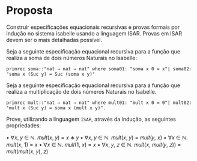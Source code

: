 # Proposta

Construir especificações equacionais recursivas e provas formais por indução no sistema isabelle usando a linguagem ISAR.
Provas em ISAR devem ser o mais detalhadas possível.

Seja a seguinte especificação equacional recursiva para a função que realiza a soma de dois números Naturais no Isabelle: 

```Isabelle
primrec soma::"nat ⇒ nat ⇒ nat" where soma01: "soma x 0 = x"| soma02: "soma x (Suc y) = Suc (soma x y)"
```

Seja a seguinte especificação equacional recursiva para a função que realiza a multiplicação de dois números Naturais no Isabelle. 

```Isabele
primrec mult::"nat ⇒ nat ⇒ nat" where mult01: "mult x 0 = 0"| mult02: "mult x (Suc y) = soma x (mult x y)".
```

Prove, utilizando a linguagem `ISAR`, através da indução, as seguintes propriedades: 

• ∀𝑥, 𝑦 ∈ ℕ. 𝑚𝑢𝑙𝑡(𝑥, 𝑦) = 𝑥 ∗ 𝑦 
• ∀𝑥, 𝑦 ∈ ℕ. 𝑚𝑢𝑙𝑡(𝑥, 𝑦) = 𝑚𝑢𝑙𝑡(𝑦, 𝑥) 
• ∀𝑥 ∈ ℕ. 𝑚𝑢𝑙𝑡(𝑥, 1) = 𝑥 
• ∀𝑥 ∈ ℕ. 𝑚𝑢𝑙𝑡(1, 𝑥) = 𝑥 
• ∀𝑥, 𝑦, 𝑧 ∈ ℕ. 𝑚𝑢𝑙𝑡(𝑥, 𝑚𝑢𝑙𝑡(𝑦, 𝑧)) = 𝑚𝑢𝑙𝑡(𝑚𝑢𝑙𝑡(𝑥, 𝑦), 𝑧)
